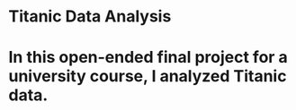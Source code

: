 # Titanic Data Analysis
# In this open-ended final project for a university course, I analyzed Titanic data. 
